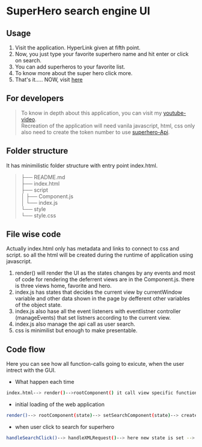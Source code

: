 # SuperHero search engine UI
## Usage
1. Visit the application. HyperLink given at fifth point.
2. Now, you just type your favorite superhero name and hit enter or click on search.
3. You can  add superheros to  your favorite list.
4. To know more about the super hero click more.
5. That's it..... NOW, visit [here](https://wizzenalum.github.io/search-super-hero/) 

## For developers
> To know in depth about this application, you can visit my [youtube-video](wizzenalum.com). \
> Recreation of the application will need vanila javascript, html, css only also need to create the token number to use [superhero-Api](https://www.superheroapi.com/).

## Folder structure

It has minimilistic folder structure with entry point index.html.

> ├── README.md \
> ├── index.html \
> ├── script \
> │ ├── Component.js \
> │ └── index.js \
> └── style \
>     └── style.css

## File wise code

Actually index.html only has metadata and links to connect to css and script. so all the html will be created during the runtime of application using javascript.

1. render() will render the UI as the states changes by any events and most of code for rendering the deferrent views are in the Component.js. there is three views home, favorite and hero.
2. index.js has states that decides the current view by currentWindow variable and other data shown in the page by defferent other variables of the object state.
3. index.js also hase all the event listeners with eventlistner controller (manageEvents) that set listners according to the current view.
4. index.js also manage the api call as user search.
5. css is minimilist but enough to make presentable.

## Code flow

Here you can see how all function-calls going to exicute, when the user intrect with the GUI.

- What happen each time
```sh
index.html--> render()-->rootComponent() it call view specific function --> manageListenrs() it set listeners according to the view.
```

- initial loading of the web application
```sh
render()--> rootComponent(state)--> setSearchComponent(state)--> createList(list,home)--> manageListenrs()--> rootListeners()-->searchlistners()
```

- when user click to search for superhero
```sh
handleSearchClick()--> handleXMLRequest()--> here new state is set --> render()--> rootComponent(state)--> setSearchComponent(state)--> createList(list,home)--> manageListenrs()--> rootListeners()-->searchlistners()
```
